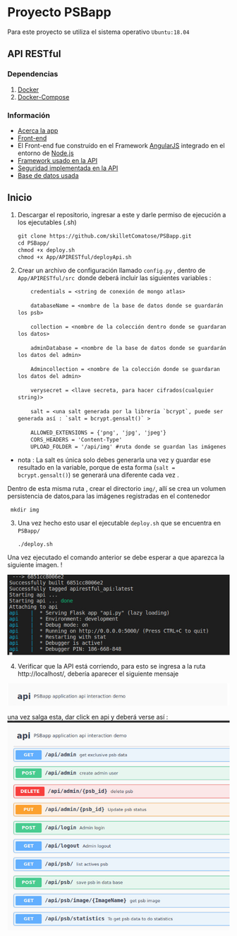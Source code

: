 # Proyecto PSBapp  
Para este  proyecto se utiliza el sistema operativo `Ubuntu:18.04`

## API RESTful

### Dependencias
1. [Docker](https://docs.docker.com/)
2. [Docker-Compose](https://docs.docker.com/compose/)

### Información
* [Acerca la app](https://github.com/skilletComatose/PSBapp/blob/master/App/APIRESTful/docs.md)
* [Front-end](https://github.com/PabloArrietaL/psb-leaflet-angular)
* El Front-end fue construido en el Framework [AngularJS](https://angularjs.org/) integrado en el entorno de [Node.js](https://nodejs.org/es/docs/)
* [Framework usado en la API](https://flask.palletsprojects.com/en/1.1.x/)
* [Seguridad implementada en la API](https://openwebinars.net/blog/que-es-json-web-token-y-como-funciona/)
* [Base de datos usada](https://www.mongodb.com/cloud/atlas/efficiency?utm_source=google&utm_campaign=gs_americas_colombia_search_brand_atlas_desktop&utm_term=atlas%20mongo&utm_medium=cpc_paid_search&utm_ad=e&gclid=EAIaIQobChMI-dHnpIPr6QIVB_7jBx0_jwPQEAAYASABEgLaqPD_BwE)


## Inicio
1. Descargar el repositorio, ingresar a este y darle permiso de ejecución a los ejecutables (.sh)

      
       git clone https://github.com/skilletComatose/PSBapp.git
       cd PSBapp/ 
       chmod +x deploy.sh
       chmod +x App/APIRESTful/deployApi.sh
       

2. Crear un archivo de configuración llamado  `config.py` , dentro de `App/APIRESTful/src `donde deberá incluir las siguientes variables :
  
           credentials = <string de conexión de mongo atlas>
      
           databaseName = <nombre de la base de datos donde se guardarán los psb>
      
           collection = <nombre de la colección dentro donde se guardaran los datos>

           adminDatabase = <nombre de la base de datos donde se guardarán los datos del admin>
      
           Admincollection = <nombre de la colección donde se guardaran los datos del admin>

           verysecret = <llave secreta, para hacer cifrados(cualquier string)>

           salt = <una salt generada por la librería `bcrypt`, puede ser generada así : `salt = bcrypt.gensalt()` >

           ALLOWED_EXTENSIONS = {'png', 'jpg', 'jpeg'}
           CORS_HEADERS = 'Content-Type'
           UPLOAD_FOLDER = '/api/img' #ruta donde se guardan las imágenes

* nota : La salt es única solo debes generarla una vez y guardar ese resultado en la variable, porque de esta forma (`salt = bcrypt.gensalt()`) se generará una diferente cada vez .


Dentro de esta misma ruta , crear el directorio `img/`, allí se crea un volumen persistencia de datos,para las imágenes registradas en el contenedor
              
     mkdir img
              
      
              


3. Una vez hecho esto usar el ejecutable `deploy.sh` que se encuentra en `PSBapp/` 
     
       ./deploy.sh


Una vez ejecutado el comando anterior se debe esperar a que aparezca la siguiente imagen.         !

![deploy image](https://github.com/skilletComatose/PSBapp/blob/master/img/deploy.jpeg)                



4. Verificar que la API está corriendo, para esto se ingresa a la ruta http://localhost/, debería aparecer el siguiente mensaje

![first image](https://github.com/skilletComatose/PSBapp/blob/master/img/first.jpeg)

una vez salga esta, dar click en api y deberá verse así :
![localhost image](https://github.com/skilletComatose/PSBapp/blob/master/img/running.jpeg)

